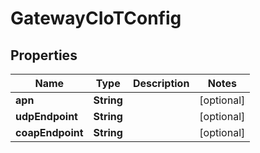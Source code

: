 

# GatewayCIoTConfig


## Properties

| Name | Type | Description | Notes |
|------------ | ------------- | ------------- | -------------|
|**apn** | **String** |  |  [optional] |
|**udpEndpoint** | **String** |  |  [optional] |
|**coapEndpoint** | **String** |  |  [optional] |



